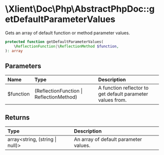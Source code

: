 # \\Xlient\\Doc\\Php\\AbstractPhpDoc::getDefaultParameterValues

Gets an array of default function or method parameter values.

```php
protected function getDefaultParameterValues(
    \ReflectionFunction|\ReflectionMethod $function,
): array
```

## Parameters

| Name | Type | Description |
| :--- | :--- | :--- |
| $function | \(ReflectionFunction \| ReflectionMethod\) | A function reflector to get default parameter values from. |

## Returns

| Type | Description |
| :--- | :--- |
| array\<string, \(string \| null\)\> | An array of default parameter values. |